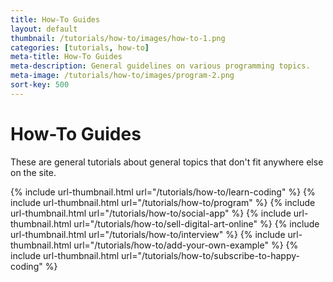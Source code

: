 ```yaml
---
title: How-To Guides
layout: default
thumbnail: /tutorials/how-to/images/how-to-1.png
categories: [tutorials, how-to]
meta-title: How-To Guides
meta-description: General guidelines on various programming topics.
meta-image: /tutorials/how-to/images/program-2.png
sort-key: 500
---
```


# How-To Guides

These are general tutorials about general topics that don't fit anywhere else on the site.

<div class="thumbnail-link-container">
  {% include url-thumbnail.html url="/tutorials/how-to/learn-coding" %}
  {% include url-thumbnail.html url="/tutorials/how-to/program" %}
  {% include url-thumbnail.html url="/tutorials/how-to/social-app" %}
  {% include url-thumbnail.html url="/tutorials/how-to/sell-digital-art-online" %}
  {% include url-thumbnail.html url="/tutorials/how-to/interview" %}
  {% include url-thumbnail.html url="/tutorials/how-to/add-your-own-example" %}
  {% include url-thumbnail.html url="/tutorials/how-to/subscribe-to-happy-coding" %}
</div>
